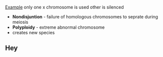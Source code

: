 
[Example](#example)
only one x chromosome is used other is silenced
* __Nondisjuntion__ - failure of homologous chromosomes to seprate during meiosis
* __Polyploidy__ - extreme abnormal chromosome
* creates new species

## Hey
